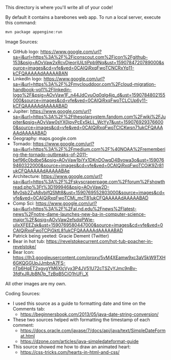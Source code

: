 This directory is where you'll write all of your code!

By default it contains a barebones web app. To run a local server, execute this
command:

```bash
mvn package appengine:run
```

Image Sources:
* GitHub logo: https://www.google.com/url?sa=i&url=https%3A%2F%2Ficonscout.com%2Ficon%2Fgithub-153&psig=AOvVaw2xRcvDjeorjUiLtiPpb9Nq&ust=1590784720789000&source=images&cd=vfe&ved=0CAIQjRxqFwoTCNCRxYq11-kCFQAAAAAdAAAAABAN
* LinkedIn logo: https://www.google.com/url?sa=i&url=https%3A%2F%2Fmyclouddoor.com%2Fcloud-migration-handbook-vol1%2Flinkedin-logo%2F&psig=AOvVaw1F_n44JdCvuOq0qlg4jq_d&ust=1590784802155000&source=images&cd=vfe&ved=0CAIQjRxqFwoTCLCUp6y11-kCFQAAAAAdAAAAABAD
* Jupiter: https://www.google.com/url?sa=i&url=https%3A%2F%2Fthesolarsystem.fandom.com%2Fwiki%2FJupiter&psig=AOvVaw0sYX0jpyPcEx5kLL_WcYy7&ust=1590769293766000&source=images&cd=vfe&ved=0CAIQjRxqFwoTCICKwsn71ukCFQAAAAAdAAAAABAD
* Geography: maps.google.com
* Tornado: https://www.google.com/url?sa=i&url=https%3A%2F%2Fmedium.com%2F%40NOAA%2Fremembering-the-tornado-outbreaks-of-2011-bef96c0bdbe5&psig=AOvVaw1biYx1DKnDOwqD4Bvowa3o&ust=1590769460322000&source=images&cd=vfe&ved=0CAIQjRxqFwoTCOiK9Zr81ukCFQAAAAAdAAAAABAe
* Architecture: https://www.google.com/url?sa=i&url=https%3A%2F%2Fskyscraperpage.com%2Fforum%2Fshowthread.php%3Ft%3D199946&psig=AOvVaw2D-My0sb2ZvA8vbjfQSMt8&ust=1590769552803000&source=images&cd=vfe&ved=0CAIQjRxqFwoTCMj_mcT81ukCFQAAAAAdAAAAABAD
* Comp Sci: https://www.google.com/url?sa=i&url=https%3A%2F%2Fal.nd.edu%2Fnews%2Flatest-news%2Fnotre-dame-launches-new-ba-in-computer-science-major%2F&psig=AOvVaw2efsdqPWie-ulixXFEEZsk&ust=1590769580447000&source=images&cd=vfe&ved=0CAIQjRxqFwoTCPiGktL81ukCFQAAAAAdAAAAABAD
* Patrick being yeeted: Gracie Dement (Twitter)
* Bear in hot tub: https://revelstokecurrent.com/hot-tub-poacher-in-revelstoke/
* Bear Icon: https://lh3.googleusercontent.com/proxy/5vM4XEamw9xc3aV5kW9TXH6GKQGGUpJJmbnA7FS-nTb6HqET2xgvgYM6XlcVyx3P4JV51U72cTSZyYJmc9nBv-3fdfxJRJbBN7p_TzBqB5CiO1hUFi_X

All other images are my own.


Coding Sources:
* I used this source as a guide to formatting date and time on the Comments tab: 
    * https://beginnersbook.com/2013/05/java-date-string-conversion/
* These two sources helped with formatting the timestamp of each comment:
    * https://docs.oracle.com/javase/7/docs/api/java/text/SimpleDateFormat.html
    * https://dzone.com/articles/java-simpledateformat-guide
* This source showed me how to draw an animated heart:
    * https://css-tricks.com/hearts-in-html-and-css/